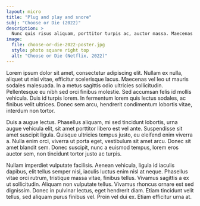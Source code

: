 ```yaml
---
layout: micro
title: "Plug and play and snore"
subj: "Choose or Die (2022)"
description: >
  Nunc quis risus aliquam, porttitor turpis ac, auctor massa. Maecenas dapibus mauris purus.
image: 
  file: choose-or-die-2022-poster.jpg
  style: photo square right top
  alt: "Choose or Die (Netflix, 2022)"
---
```

Lorem ipsum dolor sit amet, consectetur adipiscing elit. Nullam ex nulla, aliquet ut nisi vitae, efficitur scelerisque lacus. Maecenas vel leo ut mauris sodales malesuada. In a metus sagittis odio ultricies sollicitudin. Pellentesque eu nibh sed orci finibus molestie.<!--more--> Sed accumsan felis id mollis vehicula. Duis id turpis lorem. In fermentum lorem quis lectus sodales, ac finibus velit ultrices. Donec sem arcu, hendrerit condimentum lobortis vitae, interdum non tortor.

Duis a augue lectus. Phasellus aliquam, mi sed tincidunt lobortis, urna augue vehicula elit, sit amet porttitor libero est vel ante. Suspendisse sit amet suscipit ligula. Quisque ultricies tempus justo, eu eleifend enim viverra a. Nulla enim orci, viverra ut porta eget, vestibulum sit amet arcu. Donec sit amet blandit sem. Donec suscipit, nunc a euismod tempus, lorem eros auctor sem, non tincidunt tortor justo ac turpis.

Nullam imperdiet vulputate facilisis. Aenean vehicula, ligula id iaculis dapibus, elit tellus semper nisi, iaculis luctus enim nisl at neque. Phasellus vitae orci rutrum, tristique massa vitae, finibus tellus. Vivamus sagittis a ex ut sollicitudin. Aliquam non vulputate tellus. Vivamus rhoncus ornare est sed dignissim. Donec in pulvinar lectus, eget hendrerit diam. Etiam tincidunt velit tellus, sed aliquam purus finibus vel. Proin vel dui ex. Etiam efficitur urna at.
